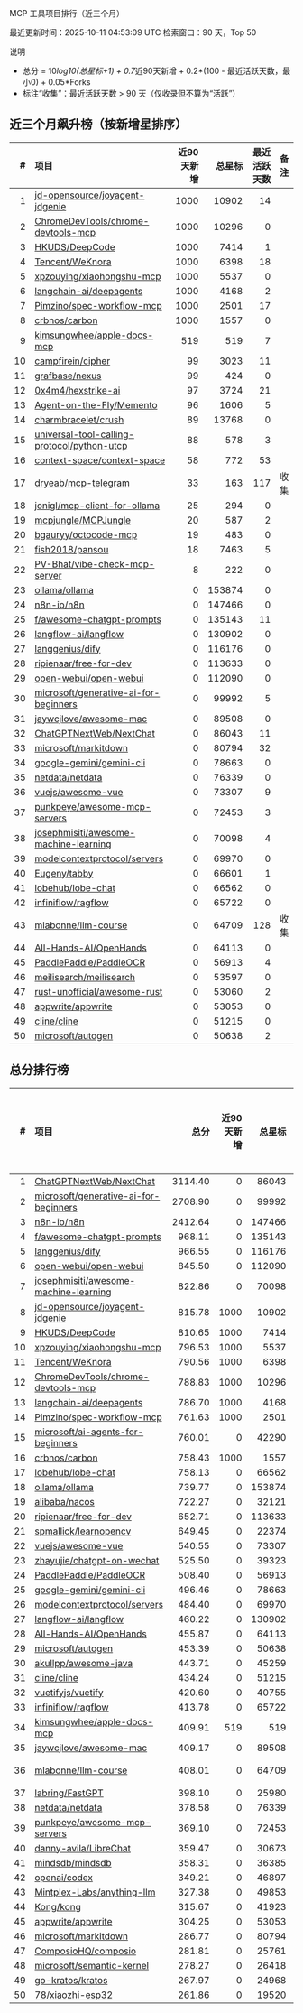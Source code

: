 MCP 工具项目排行（近三个月）

最近更新时间：2025-10-11 04:53:09 UTC
检索窗口：90 天，Top 50

说明
- 总分 = 10*log10(总星标+1) + 0.7*近90天新增 + 0.2*(100 - 最近活跃天数，最小0) + 0.05*Forks
- 标注“收集”：最近活跃天数 > 90 天（仅收录但不算为“活跃”）

## 近三个月飙升榜（按新增星排序）
| # | 项目 | 近90天新增 | 总星标 | 最近活跃天数 | 备注 |
|---:|:-----|-----------:|-------:|------------:|:-----|
| 1 | [jd-opensource/joyagent-jdgenie](https://github.com/jd-opensource/joyagent-jdgenie) | 1000 | 10902 | 14 |  |
| 2 | [ChromeDevTools/chrome-devtools-mcp](https://github.com/ChromeDevTools/chrome-devtools-mcp) | 1000 | 10296 | 0 |  |
| 3 | [HKUDS/DeepCode](https://github.com/HKUDS/DeepCode) | 1000 | 7414 | 1 |  |
| 4 | [Tencent/WeKnora](https://github.com/Tencent/WeKnora) | 1000 | 6398 | 18 |  |
| 5 | [xpzouying/xiaohongshu-mcp](https://github.com/xpzouying/xiaohongshu-mcp) | 1000 | 5537 | 0 |  |
| 6 | [langchain-ai/deepagents](https://github.com/langchain-ai/deepagents) | 1000 | 4168 | 2 |  |
| 7 | [Pimzino/spec-workflow-mcp](https://github.com/Pimzino/spec-workflow-mcp) | 1000 | 2501 | 17 |  |
| 8 | [crbnos/carbon](https://github.com/crbnos/carbon) | 1000 | 1557 | 0 |  |
| 9 | [kimsungwhee/apple-docs-mcp](https://github.com/kimsungwhee/apple-docs-mcp) | 519 | 519 | 7 |  |
| 10 | [campfirein/cipher](https://github.com/campfirein/cipher) | 99 | 3023 | 11 |  |
| 11 | [grafbase/nexus](https://github.com/grafbase/nexus) | 99 | 424 | 0 |  |
| 12 | [0x4m4/hexstrike-ai](https://github.com/0x4m4/hexstrike-ai) | 97 | 3724 | 21 |  |
| 13 | [Agent-on-the-Fly/Memento](https://github.com/Agent-on-the-Fly/Memento) | 96 | 1606 | 5 |  |
| 14 | [charmbracelet/crush](https://github.com/charmbracelet/crush) | 89 | 13768 | 0 |  |
| 15 | [universal-tool-calling-protocol/python-utcp](https://github.com/universal-tool-calling-protocol/python-utcp) | 88 | 578 | 3 |  |
| 16 | [context-space/context-space](https://github.com/context-space/context-space) | 58 | 772 | 53 |  |
| 17 | [dryeab/mcp-telegram](https://github.com/dryeab/mcp-telegram) | 33 | 163 | 117 | 收集 |
| 18 | [jonigl/mcp-client-for-ollama](https://github.com/jonigl/mcp-client-for-ollama) | 25 | 294 | 0 |  |
| 19 | [mcpjungle/MCPJungle](https://github.com/mcpjungle/MCPJungle) | 20 | 587 | 2 |  |
| 20 | [bgauryy/octocode-mcp](https://github.com/bgauryy/octocode-mcp) | 19 | 483 | 0 |  |
| 21 | [fish2018/pansou](https://github.com/fish2018/pansou) | 18 | 7463 | 5 |  |
| 22 | [PV-Bhat/vibe-check-mcp-server](https://github.com/PV-Bhat/vibe-check-mcp-server) | 8 | 222 | 0 |  |
| 23 | [ollama/ollama](https://github.com/ollama/ollama) | 0 | 153874 | 0 |  |
| 24 | [n8n-io/n8n](https://github.com/n8n-io/n8n) | 0 | 147466 | 0 |  |
| 25 | [f/awesome-chatgpt-prompts](https://github.com/f/awesome-chatgpt-prompts) | 0 | 135143 | 11 |  |
| 26 | [langflow-ai/langflow](https://github.com/langflow-ai/langflow) | 0 | 130902 | 0 |  |
| 27 | [langgenius/dify](https://github.com/langgenius/dify) | 0 | 116176 | 0 |  |
| 28 | [ripienaar/free-for-dev](https://github.com/ripienaar/free-for-dev) | 0 | 113633 | 0 |  |
| 29 | [open-webui/open-webui](https://github.com/open-webui/open-webui) | 0 | 112090 | 0 |  |
| 30 | [microsoft/generative-ai-for-beginners](https://github.com/microsoft/generative-ai-for-beginners) | 0 | 99992 | 5 |  |
| 31 | [jaywcjlove/awesome-mac](https://github.com/jaywcjlove/awesome-mac) | 0 | 89508 | 0 |  |
| 32 | [ChatGPTNextWeb/NextChat](https://github.com/ChatGPTNextWeb/NextChat) | 0 | 86043 | 11 |  |
| 33 | [microsoft/markitdown](https://github.com/microsoft/markitdown) | 0 | 80794 | 32 |  |
| 34 | [google-gemini/gemini-cli](https://github.com/google-gemini/gemini-cli) | 0 | 78663 | 0 |  |
| 35 | [netdata/netdata](https://github.com/netdata/netdata) | 0 | 76339 | 0 |  |
| 36 | [vuejs/awesome-vue](https://github.com/vuejs/awesome-vue) | 0 | 73307 | 9 |  |
| 37 | [punkpeye/awesome-mcp-servers](https://github.com/punkpeye/awesome-mcp-servers) | 0 | 72453 | 3 |  |
| 38 | [josephmisiti/awesome-machine-learning](https://github.com/josephmisiti/awesome-machine-learning) | 0 | 70098 | 4 |  |
| 39 | [modelcontextprotocol/servers](https://github.com/modelcontextprotocol/servers) | 0 | 69970 | 0 |  |
| 40 | [Eugeny/tabby](https://github.com/Eugeny/tabby) | 0 | 66601 | 1 |  |
| 41 | [lobehub/lobe-chat](https://github.com/lobehub/lobe-chat) | 0 | 66562 | 0 |  |
| 42 | [infiniflow/ragflow](https://github.com/infiniflow/ragflow) | 0 | 65722 | 0 |  |
| 43 | [mlabonne/llm-course](https://github.com/mlabonne/llm-course) | 0 | 64709 | 128 | 收集 |
| 44 | [All-Hands-AI/OpenHands](https://github.com/All-Hands-AI/OpenHands) | 0 | 64113 | 0 |  |
| 45 | [PaddlePaddle/PaddleOCR](https://github.com/PaddlePaddle/PaddleOCR) | 0 | 56913 | 4 |  |
| 46 | [meilisearch/meilisearch](https://github.com/meilisearch/meilisearch) | 0 | 53597 | 0 |  |
| 47 | [rust-unofficial/awesome-rust](https://github.com/rust-unofficial/awesome-rust) | 0 | 53060 | 2 |  |
| 48 | [appwrite/appwrite](https://github.com/appwrite/appwrite) | 0 | 53053 | 0 |  |
| 49 | [cline/cline](https://github.com/cline/cline) | 0 | 51215 | 0 |  |
| 50 | [microsoft/autogen](https://github.com/microsoft/autogen) | 0 | 50638 | 2 |  |


## 总分排行榜
| # | 项目 | 总分 | 近90天新增 | 总星标 | Forks | 最近活跃天数 | 备注 |
|---:|:-----|----:|-----------:|-------:|------:|------------:|:-----|
| 1 | [ChatGPTNextWeb/NextChat](https://github.com/ChatGPTNextWeb/NextChat) | 3114.40 | 0 | 86043 | 60945 | 11 |  |
| 2 | [microsoft/generative-ai-for-beginners](https://github.com/microsoft/generative-ai-for-beginners) | 2708.90 | 0 | 99992 | 52798 | 5 |  |
| 3 | [n8n-io/n8n](https://github.com/n8n-io/n8n) | 2412.64 | 0 | 147466 | 46819 | 0 |  |
| 4 | [f/awesome-chatgpt-prompts](https://github.com/f/awesome-chatgpt-prompts) | 968.11 | 0 | 135143 | 17980 | 11 |  |
| 5 | [langgenius/dify](https://github.com/langgenius/dify) | 966.55 | 0 | 116176 | 17918 | 0 |  |
| 6 | [open-webui/open-webui](https://github.com/open-webui/open-webui) | 845.50 | 0 | 112090 | 15500 | 0 |  |
| 7 | [josephmisiti/awesome-machine-learning](https://github.com/josephmisiti/awesome-machine-learning) | 822.86 | 0 | 70098 | 15104 | 4 |  |
| 8 | [jd-opensource/joyagent-jdgenie](https://github.com/jd-opensource/joyagent-jdgenie) | 815.78 | 1000 | 10902 | 1164 | 14 |  |
| 9 | [HKUDS/DeepCode](https://github.com/HKUDS/DeepCode) | 810.65 | 1000 | 7414 | 1043 | 1 |  |
| 10 | [xpzouying/xiaohongshu-mcp](https://github.com/xpzouying/xiaohongshu-mcp) | 796.53 | 1000 | 5537 | 782 | 0 |  |
| 11 | [Tencent/WeKnora](https://github.com/Tencent/WeKnora) | 790.56 | 1000 | 6398 | 722 | 18 |  |
| 12 | [ChromeDevTools/chrome-devtools-mcp](https://github.com/ChromeDevTools/chrome-devtools-mcp) | 788.83 | 1000 | 10296 | 574 | 0 |  |
| 13 | [langchain-ai/deepagents](https://github.com/langchain-ai/deepagents) | 786.70 | 1000 | 4168 | 618 | 2 |  |
| 14 | [Pimzino/spec-workflow-mcp](https://github.com/Pimzino/spec-workflow-mcp) | 761.63 | 1000 | 2501 | 221 | 17 |  |
| 15 | [microsoft/ai-agents-for-beginners](https://github.com/microsoft/ai-agents-for-beginners) | 760.01 | 0 | 42290 | 13879 | 1 |  |
| 16 | [crbnos/carbon](https://github.com/crbnos/carbon) | 758.43 | 1000 | 1557 | 130 | 0 |  |
| 17 | [lobehub/lobe-chat](https://github.com/lobehub/lobe-chat) | 758.13 | 0 | 66562 | 13798 | 0 |  |
| 18 | [ollama/ollama](https://github.com/ollama/ollama) | 739.77 | 0 | 153874 | 13358 | 0 |  |
| 19 | [alibaba/nacos](https://github.com/alibaba/nacos) | 722.27 | 0 | 32121 | 13148 | 1 |  |
| 20 | [ripienaar/free-for-dev](https://github.com/ripienaar/free-for-dev) | 652.71 | 0 | 113633 | 11643 | 0 |  |
| 21 | [spmallick/learnopencv](https://github.com/spmallick/learnopencv) | 649.45 | 0 | 22374 | 11731 | 3 |  |
| 22 | [vuejs/awesome-vue](https://github.com/vuejs/awesome-vue) | 540.55 | 0 | 73307 | 9474 | 9 |  |
| 23 | [zhayujie/chatgpt-on-wechat](https://github.com/zhayujie/chatgpt-on-wechat) | 525.50 | 0 | 39323 | 9447 | 64 |  |
| 24 | [PaddlePaddle/PaddleOCR](https://github.com/PaddlePaddle/PaddleOCR) | 508.40 | 0 | 56913 | 8833 | 4 |  |
| 25 | [google-gemini/gemini-cli](https://github.com/google-gemini/gemini-cli) | 496.46 | 0 | 78663 | 8550 | 0 |  |
| 26 | [modelcontextprotocol/servers](https://github.com/modelcontextprotocol/servers) | 484.40 | 0 | 69970 | 8319 | 0 |  |
| 27 | [langflow-ai/langflow](https://github.com/langflow-ai/langflow) | 460.22 | 0 | 130902 | 7781 | 0 |  |
| 28 | [All-Hands-AI/OpenHands](https://github.com/All-Hands-AI/OpenHands) | 455.87 | 0 | 64113 | 7756 | 0 |  |
| 29 | [microsoft/autogen](https://github.com/microsoft/autogen) | 453.39 | 0 | 50638 | 7735 | 2 |  |
| 30 | [akullpp/awesome-java](https://github.com/akullpp/awesome-java) | 443.71 | 0 | 45259 | 7547 | 1 |  |
| 31 | [cline/cline](https://github.com/cline/cline) | 434.24 | 0 | 51215 | 7343 | 0 |  |
| 32 | [vuetifyjs/vuetify](https://github.com/vuetifyjs/vuetify) | 420.60 | 0 | 40755 | 7090 | 0 |  |
| 33 | [infiniflow/ragflow](https://github.com/infiniflow/ragflow) | 413.78 | 0 | 65722 | 6912 | 0 |  |
| 34 | [kimsungwhee/apple-docs-mcp](https://github.com/kimsungwhee/apple-docs-mcp) | 409.91 | 519 | 519 | 17 | 7 |  |
| 35 | [jaywcjlove/awesome-mac](https://github.com/jaywcjlove/awesome-mac) | 409.17 | 0 | 89508 | 6793 | 0 |  |
| 36 | [mlabonne/llm-course](https://github.com/mlabonne/llm-course) | 408.01 | 0 | 64709 | 7198 | 128 | 收集 |
| 37 | [labring/FastGPT](https://github.com/labring/FastGPT) | 398.10 | 0 | 25980 | 6679 | 0 |  |
| 38 | [netdata/netdata](https://github.com/netdata/netdata) | 378.58 | 0 | 76339 | 6195 | 0 |  |
| 39 | [punkpeye/awesome-mcp-servers](https://github.com/punkpeye/awesome-mcp-servers) | 369.10 | 0 | 72453 | 6022 | 3 |  |
| 40 | [danny-avila/LibreChat](https://github.com/danny-avila/LibreChat) | 359.47 | 0 | 30673 | 5892 | 0 |  |
| 41 | [mindsdb/mindsdb](https://github.com/mindsdb/mindsdb) | 358.31 | 0 | 36385 | 5854 | 0 |  |
| 42 | [openai/codex](https://github.com/openai/codex) | 349.21 | 0 | 46897 | 5650 | 0 |  |
| 43 | [Mintplex-Labs/anything-llm](https://github.com/Mintplex-Labs/anything-llm) | 327.38 | 0 | 49853 | 5208 | 0 |  |
| 44 | [Kong/kong](https://github.com/Kong/kong) | 315.67 | 0 | 41923 | 4997 | 2 |  |
| 45 | [appwrite/appwrite](https://github.com/appwrite/appwrite) | 304.25 | 0 | 53053 | 4740 | 0 |  |
| 46 | [microsoft/markitdown](https://github.com/microsoft/markitdown) | 286.77 | 0 | 80794 | 4482 | 32 |  |
| 47 | [ComposioHQ/composio](https://github.com/ComposioHQ/composio) | 281.81 | 0 | 25761 | 4354 | 0 |  |
| 48 | [microsoft/semantic-kernel](https://github.com/microsoft/semantic-kernel) | 278.27 | 0 | 26418 | 4281 | 0 |  |
| 49 | [go-kratos/kratos](https://github.com/go-kratos/kratos) | 267.97 | 0 | 24968 | 4116 | 9 |  |
| 50 | [78/xiaozhi-esp32](https://github.com/78/xiaozhi-esp32) | 261.86 | 0 | 19520 | 3983 | 1 |  |
